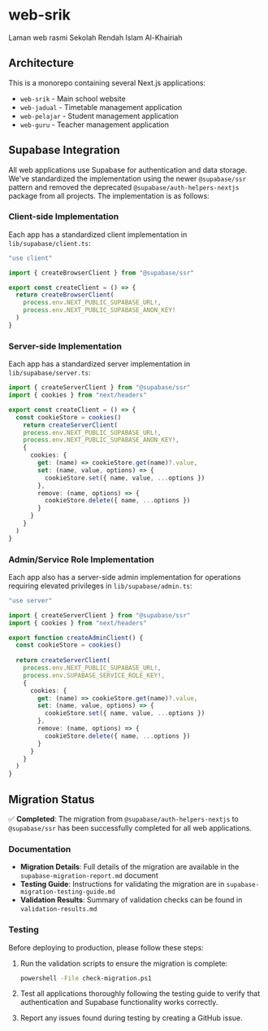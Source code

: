 # web-srik
Laman web rasmi Sekolah Rendah Islam Al-Khairiah

## Architecture

This is a monorepo containing several Next.js applications:

- `web-srik` - Main school website
- `web-jadual` - Timetable management application
- `web-pelajar` - Student management application
- `web-guru` - Teacher management application

## Supabase Integration

All web applications use Supabase for authentication and data storage. We've standardized the implementation using the newer `@supabase/ssr` pattern and removed the deprecated `@supabase/auth-helpers-nextjs` package from all projects. The implementation is as follows:

### Client-side Implementation
Each app has a standardized client implementation in `lib/supabase/client.ts`:

```typescript
"use client"

import { createBrowserClient } from "@supabase/ssr"

export const createClient = () => {
  return createBrowserClient(
    process.env.NEXT_PUBLIC_SUPABASE_URL!,
    process.env.NEXT_PUBLIC_SUPABASE_ANON_KEY!
  )
}
```

### Server-side Implementation
Each app has a standardized server implementation in `lib/supabase/server.ts`:

```typescript
import { createServerClient } from "@supabase/ssr"
import { cookies } from "next/headers"

export const createClient = () => {
  const cookieStore = cookies()
    return createServerClient(
    process.env.NEXT_PUBLIC_SUPABASE_URL!,
    process.env.NEXT_PUBLIC_SUPABASE_ANON_KEY!,
    {
      cookies: {
        get: (name) => cookieStore.get(name)?.value,
        set: (name, value, options) => {
          cookieStore.set({ name, value, ...options })
        },
        remove: (name, options) => {
          cookieStore.delete({ name, ...options })
        }
      }
    }
  )
}
```

### Admin/Service Role Implementation
Each app also has a server-side admin implementation for operations requiring elevated privileges in `lib/supabase/admin.ts`:

```typescript
"use server"

import { createServerClient } from "@supabase/ssr"
import { cookies } from "next/headers"

export function createAdminClient() {
  const cookieStore = cookies()
  
  return createServerClient(
    process.env.NEXT_PUBLIC_SUPABASE_URL!,
    process.env.SUPABASE_SERVICE_ROLE_KEY!,
    {
      cookies: {
        get: (name) => cookieStore.get(name)?.value,
        set: (name, value, options) => {
          cookieStore.set({ name, value, ...options })
        },
        remove: (name, options) => {
          cookieStore.delete({ name, ...options })
        }
      }
    }
  )
}
```

## Migration Status

✅ **Completed**: The migration from `@supabase/auth-helpers-nextjs` to `@supabase/ssr` has been successfully completed for all web applications.

### Documentation

- **Migration Details**: Full details of the migration are available in the `supabase-migration-report.md` document
- **Testing Guide**: Instructions for validating the migration are in `supabase-migration-testing-guide.md`
- **Validation Results**: Summary of validation checks can be found in `validation-results.md`

### Testing

Before deploying to production, please follow these steps:

1. Run the validation scripts to ensure the migration is complete:
   ```bash
   powershell -File check-migration.ps1
   ```

2. Test all applications thoroughly following the testing guide to verify that authentication and Supabase functionality works correctly.

3. Report any issues found during testing by creating a GitHub issue.
